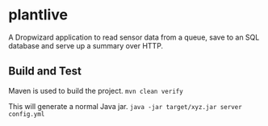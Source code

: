 # plantlive
A Dropwizard application to read sensor data from a queue, save to an SQL database and serve up a summary over HTTP.

## Build and Test
Maven is used to build the project.
`mvn clean verify`

This will generate a normal Java jar.
`java -jar target/xyz.jar server config.yml`
